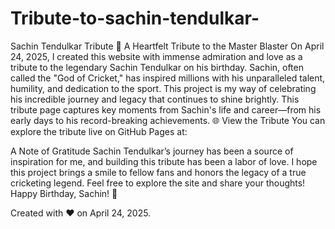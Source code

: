 # Tribute-to-sachin-tendulkar-
Sachin Tendulkar Tribute 🌟
A Heartfelt Tribute to the Master Blaster
On April 24, 2025, I created this website with immense admiration and love as a tribute to the legendary Sachin Tendulkar on his birthday. Sachin, often called the "God of Cricket," has inspired millions with his unparalleled talent, humility, and dedication to the sport. This project is my way of celebrating his incredible journey and legacy that continues to shine brightly.
This tribute page captures key moments from Sachin's life and career—from his early days to his record-breaking achievements.
🌐 View the Tribute
You can explore the tribute live on GitHub Pages at:

A Note of Gratitude
Sachin Tendulkar’s journey has been a source of inspiration for me, and building this tribute has been a labor of love. I hope this project brings a smile to fellow fans and honors the legacy of a true cricketing legend. Feel free to explore the site and share your thoughts!
Happy Birthday, Sachin! 🏏

Created with ❤️ on April 24, 2025.
